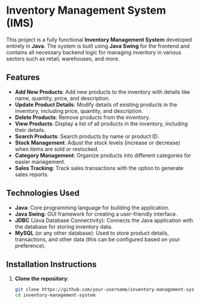 # Inventory Management System (IMS)

This project is a fully functional **Inventory Management System** developed entirely in **Java**. The system is built using **Java Swing** for the frontend and contains all necessary backend logic for managing inventory in various sectors such as retail, warehouses, and more.

## Features

- **Add New Products**: Add new products to the inventory with details like name, quantity, price, and description.
- **Update Product Details**: Modify details of existing products in the inventory, including price, quantity, and description.
- **Delete Products**: Remove products from the inventory.
- **View Products**: Display a list of all products in the inventory, including their details.
- **Search Products**: Search products by name or product ID.
- **Stock Management**: Adjust the stock levels (increase or decrease) when items are sold or restocked.
- **Category Management**: Organize products into different categories for easier management.
- **Sales Tracking**: Track sales transactions with the option to generate sales reports.

## Technologies Used

- **Java**: Core programming language for building the application.
- **Java Swing**: GUI framework for creating a user-friendly interface.
- **JDBC** (Java Database Connectivity): Connects the Java application with the database for storing inventory data.
- **MySQL** (or any other database): Used to store product details, transactions, and other data (this can be configured based on your preference).

## Installation Instructions

1. **Clone the repository**:

   ```bash
   git clone https://github.com/your-username/inventory-management-system.git
   cd inventory-management-system
